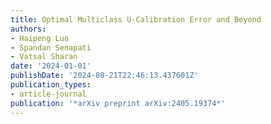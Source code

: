 ```yaml
---
title: Optimal Multiclass U-Calibration Error and Beyond
authors:
- Haipeng Luo
- Spandan Senapati
- Vatsal Sharan
date: '2024-01-01'
publishDate: '2024-08-21T22:46:13.437601Z'
publication_types:
- article-journal
publication: '*arXiv preprint arXiv:2405.19374*'
---
```

